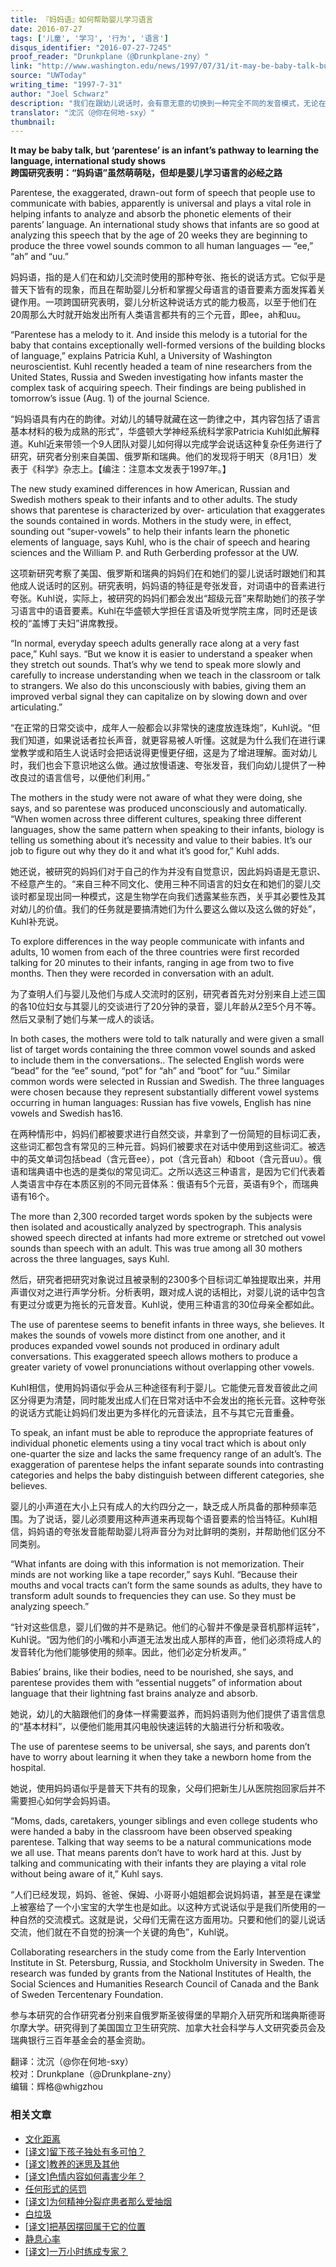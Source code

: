 ```yaml
---
title: 『妈妈语』如何帮助婴儿学习语言
date: 2016-07-27
tags: ['儿童', '学习', '行为', '语言']
disqus_identifier: "2016-07-27-7245"
proof_reader: "Drunkplane（@Drunkplane-zny）"
link: "http://www.washington.edu/news/1997/07/31/it-may-be-baby-talk-but-parentese-is-an-infants-pathway-to-learning-the-language-international-study-shows/"
source: "UWToday"
writing_time: "1997-7-31"
author: "Joel Schwarz"
description: "我们在跟幼儿说话时，会有意无意的切换到一种完全不同的发音模式，无论在语速、声调、口型、用词等方面，都和成人间对话有着极大差异，乍看起来，这似乎只是婴儿的柔弱可爱所引发的一种情绪反应，可实际上，语音模式这一转换有着特定而精致的功能。"
translator: "沈沉（@你在何地-sxy）"
thumbnail:
---
```


**It may be baby talk, but ‘parentese’ is an infant’s pathway to learning the language, international study shows**  
**跨国研究表明：“妈妈语”虽然萌萌哒，但却是婴儿学习语言的必经之路**

Parentese, the exaggerated, drawn-out form of speech that people use to communicate with babies, apparently is universal and plays a vital role in helping infants to analyze and absorb the phonetic elements of their parents’ language. An international study shows that infants are so good at analyzing this speech that by the age of 20 weeks they are beginning to produce the three vowel sounds common to all human languages — “ee,” “ah” and “uu.”

妈妈语，指的是人们在和幼儿交流时使用的那种夸张、拖长的说话方式。它似乎是普天下皆有的现象，而且在帮助婴儿分析和掌握父母语言的语音要素方面发挥着关键作用。一项跨国研究表明，婴儿分析这种说话方式的能力极高，以至于他们在20周那么大时就开始发出所有人类语言都共有的三个元音，即ee，ah和uu。

“Parentese has a melody to it. And inside this melody is a tutorial for the baby that contains exceptionally well-formed versions of the building blocks of language,” explains Patricia Kuhl, a University of Washington neuroscientist. Kuhl recently headed a team of nine researchers from the United States, Russia and Sweden investigating how infants master the complex task of acquiring speech. Their findings are being published in tomorrow’s issue (Aug. 1) of the journal Science.

“妈妈语具有内在的韵律。对幼儿的辅导就藏在这一韵律之中，其内容包括了语言基本材料的极为成熟的形式”，华盛顿大学神经系统科学家Patricia Kuhl如此解释道。Kuhl近来带领一个9人团队对婴儿如何得以完成学会说话这种复杂任务进行了研究，研究者分别来自美国、俄罗斯和瑞典。他们的发现将于明天（8月1日）发表于《科学》杂志上。【编注：注意本文发表于1997年。】

The new study examined differences in how American, Russian and Swedish mothers speak to their infants and to other adults. The study shows that parentese is characterized by over- articulation that exaggerates the sounds contained in words. Mothers in the study were, in effect, sounding out “super-vowels” to help their infants learn the phonetic elements of language, says Kuhl, who is the chair of speech and hearing sciences and the William P. and Ruth Gerberding professor at the UW.

这项新研究考察了美国、俄罗斯和瑞典的妈妈们在和她们的婴儿说话时跟她们和其他成人说话时的区别。研究表明，妈妈语的特征是夸张发音，对词语中的音素进行夸张。Kuhl说，实际上，被研究的妈妈们都会发出“超级元音”来帮助她们的孩子学习语言中的语音要素。Kuhl在华盛顿大学担任言语及听觉学院主席，同时还是该校的“盖博丁夫妇”讲席教授。

“In normal, everyday speech adults generally race along at a very fast pace,” Kuhl says. “But we know it is easier to understand a speaker when they stretch out sounds. That’s why we tend to speak more slowly and carefully to increase understanding when we teach in the classroom or talk to strangers. We also do this unconsciously with babies, giving them an improved verbal signal they can capitalize on by slowing down and over articulating.”

“在正常的日常交谈中，成年人一般都会以非常快的速度放连珠炮”，Kuhl说。“但我们知道，如果说话者拉长声音，就更容易被人听懂。这就是为什么我们在进行课堂教学或和陌生人说话时会把话说得更慢更仔细，这是为了增进理解。面对幼儿时，我们也会下意识地这么做。通过放慢语速、夸张发音，我们向幼儿提供了一种改良过的语言信号，以便他们利用。”

The mothers in the study were not aware of what they were doing, she says, and so parentese was produced unconsciously and automatically. “When women across three different cultures, speaking three different languages, show the same pattern when speaking to their infants, biology is telling us something about it’s necessity and value to their babies. It’s our job to figure out why they do it and what it’s good for,” Kuhl adds.

她还说，被研究的妈妈们对于自己的作为并没有自觉意识，因此妈妈语是无意识、不经意产生的。“来自三种不同文化、使用三种不同语言的妇女在和她们的婴儿交谈时都呈现出同一种模式，这是生物学在向我们透露某些东西，关乎其必要性及其对幼儿的价值。我们的任务就是要搞清她们为什么要这么做以及这么做的好处”，Kuhl补充说。

To explore differences in the way people communicate with infants and adults, 10 women from each of the three countries were first recorded talking for 20 minutes to their infants, ranging in age from two to five months. Then they were recorded in conversation with an adult.

为了查明人们与婴儿及他们与成人交流时的区别，研究者首先对分别来自上述三国的各10位妇女与其婴儿的交谈进行了20分钟的录音，婴儿年龄从2至5个月不等。然后又录制了她们与某一成人的谈话。

In both cases, the mothers were told to talk naturally and were given a small list of target words containing the three common vowel sounds and asked to include them in the conversations.. The selected English words were “bead” for the “ee” sound, “pot” for “ah” and “boot” for “uu.” Similar common words were selected in Russian and Swedish. The three languages were chosen because they represent substantially different vowel systems occurring in human languages: Russian has five vowels, English has nine vowels and Swedish has16.

在两种情形中，妈妈们都被要求进行自然交谈，并拿到了一份简短的目标词汇表，这些词汇都包含有常见的三种元音。妈妈们被要求在对话中使用到这些词汇。被选中的英文单词包括bead（含元音ee），pot（含元音ah）和boot（含元音uu）。俄语和瑞典语中也选的是类似的常见词汇。之所以选这三种语言，是因为它们代表着人类语言中存在本质区别的不同元音体系：俄语有5个元音，英语有9个，而瑞典语有16个。

The more than 2,300 recorded target words spoken by the subjects were then isolated and acoustically analyzed by spectrograph. This analysis showed speech directed at infants had more extreme or stretched out vowel sounds than speech with an adult. This was true among all 30 mothers across the three languages, says Kuhl.

然后，研究者把研究对象说过且被录制的2300多个目标词汇单独提取出来，并用声谱仪对之进行声学分析。分析表明，跟对成人说的话相比，对婴儿说的话中包含有更过分或更为拖长的元音发音。Kuhl说，使用三种语言的30位母亲全都如此。

The use of parentese seems to benefit infants in three ways, she believes. It makes the sounds of vowels more distinct from one another, and it produces expanded vowel sounds not produced in ordinary adult conversations. This exaggerated speech allows mothers to produce a greater variety of vowel pronunciations without overlapping other vowels.

Kuhl相信，使用妈妈语似乎会从三种途径有利于婴儿。它能使元音发音彼此之间区分得更为清楚，同时能发出成人们在日常对话中不会发出的拖长元音。这种夸张的说话方式能让妈妈们发出更为多样化的元音读法，且不与其它元音重叠。

To speak, an infant must be able to reproduce the appropriate features of individual phonetic elements using a tiny vocal tract which is about only one-quarter the size and lacks the same frequency range of an adult’s. The exaggeration of parentese helps the infant separate sounds into contrasting categories and helps the baby distinguish between different categories, she believes.

婴儿的小声道在大小上只有成人的大约四分之一，缺乏成人所具备的那种频率范围。为了说话，婴儿必须要用这种声道来再现每个语音要素的恰当特征。Kuhl相信，妈妈语的夸张发音能帮助婴儿将声音分为对比鲜明的类别，并帮助他们区分不同类别。

“What infants are doing with this information is not memorization. Their minds are not working like a tape recorder,” says Kuhl. “Because their mouths and vocal tracts can’t form the same sounds as adults, they have to transform adult sounds to frequencies they can use. So they must be analyzing speech.”

“针对这些信息，婴儿们做的并不是熟记。他们的心智并不像是录音机那样运转”，Kuhl说。“因为他们的小嘴和小声道无法发出成人那样的声音，他们必须将成人的发音转化为他们能够使用的频率。因此，他们必定分析发声。”

Babies’ brains, like their bodies, need to be nourished, she says, and parentese provides them with “essential nuggets” of information about language that their lightning fast brains analyze and absorb.

她说，幼儿的大脑跟他们的身体一样需要滋养，而妈妈语则为他们提供了语言信息的“基本材料”，以便他们能用其闪电般快速运转的大脑进行分析和吸收。

The use of parentese seems to be universal, she says, and parents don’t have to worry about learning it when they take a newborn home from the hospital.

她说，使用妈妈语似乎是普天下共有的现象，父母们把新生儿从医院抱回家后并不需要担心如何学会妈妈语。

“Moms, dads, caretakers, younger siblings and even college students who were handed a baby in the classroom have been observed speaking parentese. Talking that way seems to be a natural communications mode we all use. That means parents don’t have to work hard at this. Just by talking and communicating with their infants they are playing a vital role without being aware of it,” Kuhl says.

“人们已经发现，妈妈、爸爸、保姆、小哥哥小姐姐都会说妈妈语，甚至是在课堂上被塞给了一个小宝宝的大学生也是如此。以这种方式说话似乎是我们所使用的一种自然的交流模式。这就是说，父母们无需在这方面用功。只要和他们的婴儿说话交流，他们就在不自觉的扮演一个关键的角色”，Kuhl说。

Collaborating researchers in the study come from the Early Intervention Institute in St. Petersburg, Russia, and Stockholm University in Sweden. The research was funded by grants from the National Institutes of Health, the Social Sciences and Humanities Research Council of Canada and the Bank of Sweden Tercentenary Foundation.

参与本研究的合作研究者分别来自俄罗斯圣彼得堡的早期介入研究所和瑞典斯德哥尔摩大学。研究得到了美国国立卫生研究院、加拿大社会科学与人文研究委员会及瑞典银行三百年基金会的基金资助。


翻译：沈沉（@你在何地-sxy）  
校对：Drunkplane（@Drunkplane-zny）  
编辑：辉格@whigzhou


### 相关文章

* [文化距离](https://headsalon.org/archives/7635.html "文化距离")
* [[译文]留下孩子独处有多可怕？](https://headsalon.org/archives/7513.html "[译文]留下孩子独处有多可怕？")
* [[译文]教养的迷思及其他](https://headsalon.org/archives/7476.html "[译文]教养的迷思及其他")
* [[译文]色情内容如何毒害少年？](https://headsalon.org/archives/7470.html "[译文]色情内容如何毒害少年？")
* [任何形式的惩罚](https://headsalon.org/archives/7774.html "任何形式的惩罚")
* [[译文]为何精神分裂症患者那么爱抽烟](https://headsalon.org/archives/7262.html "[译文]为何精神分裂症患者那么爱抽烟")
* [白垃圾](https://headsalon.org/archives/7288.html "白垃圾")
* [[译文]把基因摆回属于它的位置](https://headsalon.org/archives/7170.html "[译文]把基因摆回属于它的位置")
* [静息心率](https://headsalon.org/archives/7207.html "静息心率")
* [[译文]一万小时练成专家？](https://headsalon.org/archives/7082.html "[译文]一万小时练成专家？")
